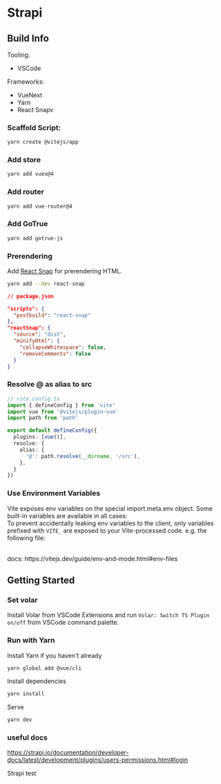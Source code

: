 # Strapi

## Build Info
Tooling:
- VSCode

Frameworks:
- VueNext
- Yarn
- React Snapv

### Scaffold Script:
```sh
yarn create @vitejs/app
```

### Add store
```sh
yarn add vuex@4
```

### Add router
```sh
yarn add vue-router@4
```

### Add GoTrue
```sh
yarn add gotrue-js
```

### Prerendering
Add [React Snap](https://github.com/stereobooster/react-snap) for prerendering HTML.

```sh
yarn add --dev react-snap
```

```json
// package.json

"scripts": {
  "postbuild": "react-snap"
},
"reactSnap": {
  "source": "dist",
  "minifyHtml": {
    "collapseWhitespace": false,
    "removeComments": false
  }
}
```

### Resolve @ as alias to src

```ts
// vite.config.ts
import { defineConfig } from 'vite'
import vue from '@vitejs/plugin-vue'
import path from 'path'

export default defineConfig({
  plugins: [vue()],
  resolve: {
    alias: {
      '@': path.resolve(__dirname, '/src'),
    },
  }
})
```

### Use Environment Variables
Vite exposes env variables on the special import.meta.env object. Some built-in variables are available in all cases:
<br/>
To prevent accidentally leaking env variables to the client, only variables prefixed with `VITE_` are exposed to your Vite-processed code. e.g. the following file:

<br/>
docs: https://vitejs.dev/guide/env-and-mode.html#env-files


## Getting Started

### Set volar
Install Volar from VSCode Extensions and 
run `Volar: Switch TS Plugin on/off` from VSCode command palette.

### Run with Yarn
Install Yarn if you haven't already
```sh
yarn global add @vue/cli
```

Install dependencies
```sh
yarn install
```

Serve
```sh
yarn dev
```

### useful docs
https://strapi.io/documentation/developer-docs/latest/development/plugins/users-permissions.html#login

 
 Strapi test